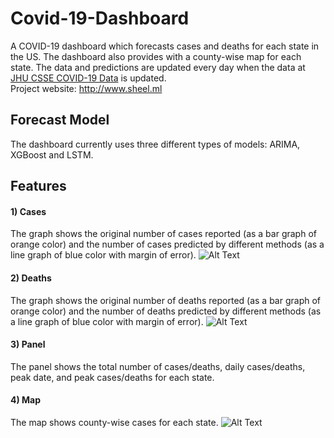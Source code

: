 # Covid-19-Dashboard

A COVID-19 dashboard which forecasts cases and deaths for each state in the US. The dashboard also provides with a county-wise map for each state. The data and predictions are updated every day when the data at [JHU CSSE COVID-19 Data](https://github.com/CSSEGISandData/COVID-19) is updated.  
Project website: http://www.sheel.ml

## Forecast Model
The dashboard currently uses three different types of models: ARIMA, XGBoost and LSTM.

## Features
#### 1) Cases  
The graph shows the original number of cases reported (as a bar graph of orange color) and the number of cases predicted by different methods (as a line graph of blue color with margin of error).
![Alt Text](https://github.com/sheelshah9/Covid-19-Dashboard/blob/master/images/cases_graph.gif)

#### 2) Deaths  
The graph shows the original number of deaths reported (as a bar graph of orange color) and the number of deaths predicted by different methods (as a line graph of blue color with margin of error).
![Alt Text](https://github.com/sheelshah9/Covid-19-Dashboard/blob/master/images/deaths_graph.gif)

#### 3) Panel  
The panel shows the total number of cases/deaths, daily cases/deaths, peak date, and peak cases/deaths for each state.

#### 4) Map  
The map shows county-wise cases for each state.
![Alt Text](https://github.com/sheelshah9/Covid-19-Dashboard/blob/master/images/maps.gif)
